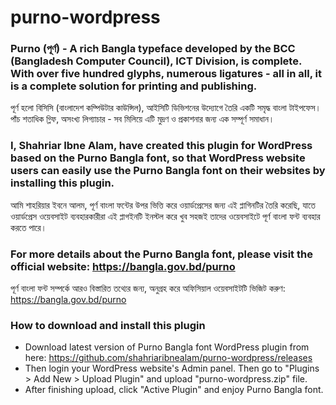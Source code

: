 # purno-wordpress

### Purno (পূর্ণ) - A rich Bangla typeface developed by the BCC (Bangladesh Computer Council), ICT Division, is complete. With over five hundred glyphs, numerous ligatures - all in all, it is a complete solution for printing and publishing.
পূর্ণ হলো বিসিসি (বাংলাদেশ কম্পিউটার কাউন্সিল), আইসিটি ডিভিশনের উদ্যোগে তৈরি একটি সমৃদ্ধ বাংলা টাইপফেস। পাঁচ শতাধিক গ্লিফ, অসংখ্য লিগ্যাচার - সব মিলিয়ে এটি মুদ্রণ ও প্রকাশনার জন্য এক সম্পূর্ণ সমাধান।

### I, Shahriar Ibne Alam, have created this plugin for WordPress based on the Purno Bangla font, so that WordPress website users can easily use the Purno Bangla font on their websites by installing this plugin.
আমি শাহরিয়ার ইবনে আলম, পূর্ণ বাংলা ফন্টের উপর ভিত্তি করে ওয়ার্ডপ্রেসের জন্য এই প্লাগিনটির তৈরি করেছি, যাতে ওয়ার্ডপ্রেস ওয়েবসাইট ব্যবহারকারীরা এই প্লাগইনটি ইনস্টল করে খুব সহজই তাদের ওয়েবসাইটে পূর্ণ বাংলা ফন্ট ব্যবহার করতে পারে।

### For more details about the Purno Bangla font, please visit the official website: <a href="https://bangla.gov.bd/purno">https://bangla.gov.bd/purno</a>
পূর্ণ বাংলা ফন্ট সম্পর্কে আরও বিস্তারিত তথ্যের জন্য, অনুগ্রহ করে অফিসিয়াল ওয়েবসাইটটি ভিজিট করুণ: <a href="https://bangla.gov.bd/purno">https://bangla.gov.bd/purno</a>

### How to download and install this plugin
* Download latest version of Purno Bangla font WordPress plugin from here: <a href="https://github.com/shahriaribnealam/purno-wordpress/releases">https://github.com/shahriaribnealam/purno-wordpress/releases</a>
* Then login your WordPress website's Admin panel. Then go to "Plugins > Add New > Upload Plugin" and upload "purno-wordpress.zip" file.
* After finishing upload, click "Active Plugin" and enjoy Purno Bangla font.

